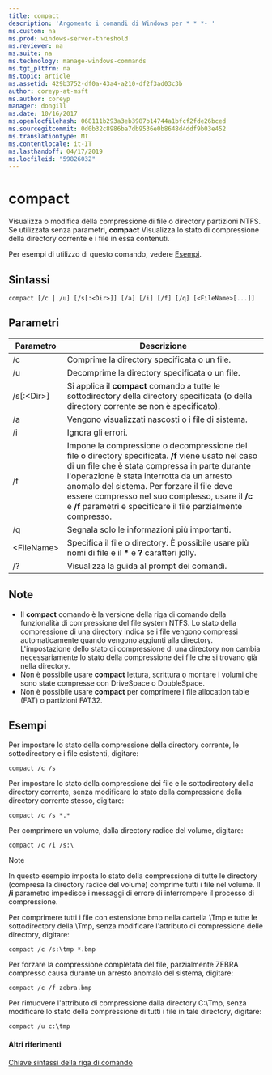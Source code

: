 ```yaml
---
title: compact
description: 'Argomento i comandi di Windows per * * *- '
ms.custom: na
ms.prod: windows-server-threshold
ms.reviewer: na
ms.suite: na
ms.technology: manage-windows-commands
ms.tgt_pltfrm: na
ms.topic: article
ms.assetid: 429b3752-df0a-43a4-a210-df2f3ad03c3b
author: coreyp-at-msft
ms.author: coreyp
manager: dongill
ms.date: 10/16/2017
ms.openlocfilehash: 068111b293a3eb3987b14744a1bfcf2fde26bced
ms.sourcegitcommit: 0d0b32c8986ba7db9536e0b8648d4ddf9b03e452
ms.translationtype: MT
ms.contentlocale: it-IT
ms.lasthandoff: 04/17/2019
ms.locfileid: "59826032"
---
```

# <a name="compact"></a>compact



Visualizza o modifica della compressione di file o directory partizioni NTFS. Se utilizzata senza parametri, **compact** Visualizza lo stato di compressione della directory corrente e i file in essa contenuti.

Per esempi di utilizzo di questo comando, vedere [Esempi](#BKMK_examples).

## <a name="syntax"></a>Sintassi

```
compact [/c | /u] [/s[:<Dir>]] [/a] [/i] [/f] [/q] [<FileName>[...]]
```

## <a name="parameters"></a>Parametri

|Parametro|Descrizione|
|---------|-----------|
|/c|Comprime la directory specificata o un file.|
|/u|Decomprime la directory specificata o un file.|
|/s[:\<Dir>]|Si applica il **compact** comando a tutte le sottodirectory della directory specificata (o della directory corrente se non è specificato).|
|/a|Vengono visualizzati nascosti o i file di sistema.|
|/i|Ignora gli errori.|
|/f|Impone la compressione o decompressione del file o directory specificata. **/f** viene usato nel caso di un file che è stata compressa in parte durante l'operazione è stata interrotta da un arresto anomalo del sistema. Per forzare il file deve essere compresso nel suo complesso, usare il **/c** e **/f** parametri e specificare il file parzialmente compresso.|
|/q|Segnala solo le informazioni più importanti.|
|\<FileName>|Specifica il file o directory. È possibile usare più nomi di file e il **&#42;** e **?** caratteri jolly.|
|/?|Visualizza la guida al prompt dei comandi.|

## <a name="remarks"></a>Note

-   Il **compact** comando è la versione della riga di comando della funzionalità di compressione del file system NTFS. Lo stato della compressione di una directory indica se i file vengono compressi automaticamente quando vengono aggiunti alla directory. L'impostazione dello stato di compressione di una directory non cambia necessariamente lo stato della compressione dei file che si trovano già nella directory.
-   Non è possibile usare **compact** lettura, scrittura o montare i volumi che sono state compresse con DriveSpace o DoubleSpace.
-   Non è possibile usare **compact** per comprimere i file allocation table (FAT) o partizioni FAT32.

## <a name="BKMK_examples"></a>Esempi

Per impostare lo stato della compressione della directory corrente, le sottodirectory e i file esistenti, digitare:
```
compact /c /s 
```
Per impostare lo stato della compressione dei file e le sottodirectory della directory corrente, senza modificare lo stato della compressione della directory corrente stesso, digitare:
```
compact /c /s *.*
```
Per comprimere un volume, dalla directory radice del volume, digitare:
```
compact /c /i /s:\
```

> [!NOTE]
> In questo esempio imposta lo stato della compressione di tutte le directory (compresa la directory radice del volume) comprime tutti i file nel volume. Il **/i** parametro impedisce i messaggi di errore di interrompere il processo di compressione.

Per comprimere tutti i file con estensione bmp nella cartella \Tmp e tutte le sottodirectory della \Tmp, senza modificare l'attributo di compressione delle directory, digitare:
```
compact /c /s:\tmp *.bmp
```
Per forzare la compressione completata del file, parzialmente ZEBRA compresso causa durante un arresto anomalo del sistema, digitare:
```
compact /c /f zebra.bmp
```
Per rimuovere l'attributo di compressione dalla directory C:\Tmp, senza modificare lo stato della compressione di tutti i file in tale directory, digitare:
```
compact /u c:\tmp
```

#### <a name="additional-references"></a>Altri riferimenti

[Chiave sintassi della riga di comando](command-line-syntax-key.md)